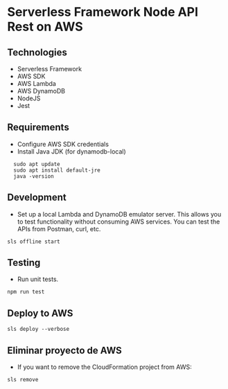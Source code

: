 # Serverless Framework Node API Rest on AWS

## Technologies

- Serverless Framework
- AWS SDK
- AWS Lambda
- AWS DynamoDB
- NodeJS
- Jest

## Requirements

- Configure AWS SDK credentials
- Install Java JDK (for dynamodb-local)

```
  sudo apt update
  sudo apt install default-jre
  java -version
```

## Development

- Set up a local Lambda and DynamoDB emulator server.
  This allows you to test functionality without consuming AWS services. You can test the APIs from Postman, curl, etc.

```
sls offline start
```

## Testing

- Run unit tests.

```
npm run test
```

## Deploy to AWS

```
sls deploy --verbose
```

## Eliminar proyecto de AWS

- If you want to remove the CloudFormation project from AWS:

```
sls remove
```
